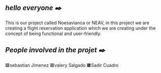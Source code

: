 ## ***hello everyone ✒️***
This is our project called Noesavianca or NEAV, in this project we are creating a flight reservation application which we are creating under 
the concept of being functional and user-friendly.

## ***People involved in the projet ✒️***
🟪sebastian Jimenez 🟩valery Salgado 🟧Sadir Cuadro
<img alt="" class="hCL kVc L4E MIw" fetchpriority="auto" loading="auto" src="https://i.pinimg.com/originals/4f/d3/0e/4fd30efd8301e3551a3a63da0d9c4d88.gif">
